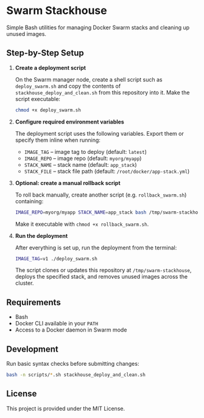 # Swarm Stackhouse

Simple Bash utilities for managing Docker Swarm stacks and cleaning up unused images.

## Step-by-Step Setup

1. **Create a deployment script**

   On the Swarm manager node, create a shell script such as `deploy_swarm.sh` and copy the contents of `stackhouse_deploy_and_clean.sh` from this repository into it. Make the script executable:

   ```bash
   chmod +x deploy_swarm.sh
   ```

2. **Configure required environment variables**

   The deployment script uses the following variables. Export them or specify them inline when running:

   - `IMAGE_TAG` – image tag to deploy (default: `latest`)
   - `IMAGE_REPO` – image repo (default: `myorg/myapp`)
   - `STACK_NAME` – stack name (default: `app_stack`)
   - `STACK_FILE` – stack file path (default: `/root/docker/app-stack.yml`)

3. **Optional: create a manual rollback script**

   To roll back manually, create another script (e.g. `rollback_swarm.sh`) containing:

   ```bash
   IMAGE_REPO=myorg/myapp STACK_NAME=app_stack bash /tmp/swarm-stackhouse/scripts/manual_rollback.sh
   ```

   Make it executable with `chmod +x rollback_swarm.sh`.

4. **Run the deployment**

   After everything is set up, run the deployment from the terminal:

   ```bash
   IMAGE_TAG=v1 ./deploy_swarm.sh
   ```

   The script clones or updates this repository at `/tmp/swarm-stackhouse`, deploys the specified stack, and removes unused images across the cluster.

## Requirements

- Bash
- Docker CLI available in your `PATH`
- Access to a Docker daemon in Swarm mode

## Development

Run basic syntax checks before submitting changes:

```bash
bash -n scripts/*.sh stackhouse_deploy_and_clean.sh
```

## License

This project is provided under the MIT License.
